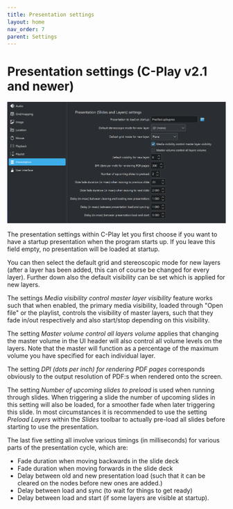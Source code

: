 ```yaml
---
title: Presentation settings
layout: home
nav_order: 7
parent: Settings
---
```


# Presentation settings (C-Play v2.1 and newer)

![Presentation settings](../../assets/ui/settings/presentation.png) 

The presentation settings within C-Play let you first choose if you want to have a startup presentation when the program starts up. If you leave this field empty, no presentation will be loaded at startup.

You can then select the default grid and stereoscopic mode for new layers (after a layer has been added, this can of course be changed for every layer). Further down also the default visibility can be set which is applied for new layers.

The settings *Media visibility control master layer visibility* feature works such that when enabled, the primary media visibility, loaded through "Open file" or the playlist, controls the visibility of master layers, such that they fade in/out respectively and also start/stop depending on this visibility.

The setting *Master volume control all layers volume*  applies that changing the master volume in the UI header will also control all volume levels on the layers. Note that the master will function as a percentage of the maximum volume you have specified for each individual layer.

The setting *DPI (dots per inch) for rendering PDF pages* corresponds obviously to the output resolution of PDF:s when rendered onto the screen.

The setting *Number of upcoming slides to preload* is used when running through slides. When triggering a slide the number of upcoming slides in this setting will also be loaded, for a smoother fade when later triggering this slide. In most circumstances it is recommended to use the setting *Preload Layers* within the *Slides* toolbar to actually pre-load all slides before starting to use the presentation.

The last five setting all involve various timings (in milliseconds) for various parts of the presentation cycle, which are:

* Fade duration when moving backwards in the slide deck
* Fade duration when moving forwards in the slide deck
* Delay between old and new presentation load (such that it can be cleared on the nodes before new ones are added.)
* Delay between load and sync (to wait for things to get ready)
* Delay between load and start (if some layers are visible at startup).